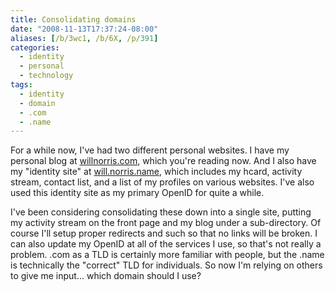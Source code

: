 ```yaml
---
title: Consolidating domains
date: "2008-11-13T17:37:24-08:00"
aliases: [/b/3wc1, /b/6X, /p/391]
categories:
  - identity
  - personal
  - technology
tags:
  - identity
  - domain
  - .com
  - .name
---
```


For a while now, I've had two different personal websites. I have my personal blog at [willnorris.com][], which you're
reading now. And I also have my "identity site" at [will.norris.name][], which includes my hcard, activity stream,
contact list, and a list of my profiles on various websites. I've also used this identity site as my primary OpenID for
quite a while.

[willnorris.com]: /
[will.norris.name]: https://web.archive.org/web/20081113/http://will.norris.name/

I've been considering consolidating these down into a single site, putting my activity stream on the front page and my
blog under a sub-directory. Of course I'll setup proper redirects and such so that no links will be broken. I can also
update my OpenID at all of the services I use, so that's not really a problem. .com as a TLD is certainly more familiar
with people, but the .name is technically the "correct" TLD for individuals. So now I'm relying on others to give me
input... which domain should I use?
